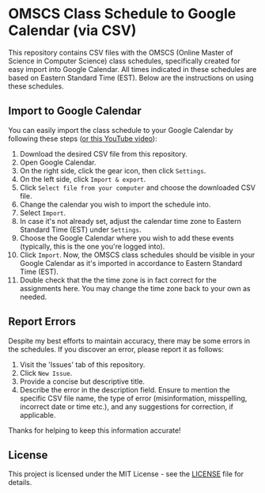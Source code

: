 # OMSCS Class Schedule to Google Calendar (via CSV)

This repository contains CSV files with the OMSCS (Online Master of Science in Computer Science) class schedules, specifically created for easy import into Google Calendar. All times indicated in these schedules are based on Eastern Standard Time (EST). Below are the instructions on using these schedules.

## Import to Google Calendar

You can easily import the class schedule to your Google Calendar by following these steps ([or this YouTube video](https://youtu.be/SEV5bjQ2Wi8?si=FcGyj8wB6471wvxc&t=294)):

1. Download the desired CSV file from this repository.
2. Open Google Calendar.
3. On the right side, click the gear icon, then click `Settings`.
4. On the left side, click `Import & export`.
5. Click `Select file from your computer` and choose the downloaded CSV file.
6. Change the calendar you wish to import the schedule into.
7. Select `Import`.
8. In case it's not already set, adjust the calendar time zone to Eastern Standard Time (EST) under `Settings`.
9. Choose the Google Calendar where you wish to add these events (typically, this is the one you're logged into).
10. Click `Import`.  Now, the OMSCS class schedules should be visible in your Google Calendar as it's imported in accordance to Eastern Standard Time (EST).
11. Double check that the the time zone is in fact correct for the assignments here.  You may change the time zone back to your own as needed.

## Report Errors

Despite my best efforts to maintain accuracy, there may be some errors in the schedules. If you discover an error, please report it as follows:

1. Visit the 'Issues' tab of this repository.
2. Click `New Issue`.
3. Provide a concise but descriptive title.
4. Describe the error in the description field. Ensure to mention the specific CSV file name, the type of error (misinformation, misspelling, incorrect date or time etc.), and any suggestions for correction, if applicable.

Thanks for helping to keep this information accurate!

## License

This project is licensed under the MIT License - see the [LICENSE](LICENSE) file for details.
